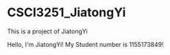 # CSCI3251_JiatongYi
This is a project of JiatongYi

Hello, I'm JiatongYi!
My Student number is 1155173849!
